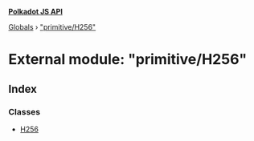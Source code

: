 **[Polkadot JS API](../README.md)**

[Globals](../globals.md) › ["primitive/H256"](_primitive_h256_.md)

# External module: "primitive/H256"

## Index

### Classes

* [H256](../classes/_primitive_h256_.h256.md)